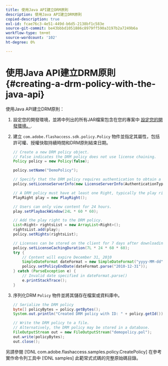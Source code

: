 ```yaml
---
title: 使用Java API建立DRM原則
description: 使用Java API建立DRM原則
copied-description: true
exl-id: fcae76c3-4e51-449d-b6d5-2138bf1c583e
source-git-commit: be43bbbd1051886c8979ff590a3197b2a7249b6a
workflow-type: tm+mt
source-wordcount: '102'
ht-degree: 0%

---
```


# 使用Java API建立DRM原則 {#creating-a-drm-policy-with-the-java-api}

使用Java API建立DRM原則：

1. 設定您的開發環境，並將中列出的所有JAR檔案包含在您的專案中 [設定您的開發環境。](../../protecting-content/setting-up-the-sdk/setup-dev-env.md).
1. 建立 `com.adobe.flashaccess.sdk.policy.Policy` 物件並指定其屬性，包括許可權、授權快取持續時間和DRM原則結束日期。

   ```java
   // Create a new DRM policy object.  
   // False indicates the DRM policy does not use license chaining.  
   Policy policy = new Policy(false);  
   
   policy.setName("DemoPolicy");  
   
   // Specify that the DRM policy requires authentication to obtain a license.  
   policy.setLicenseServerInfo(new LicenseServerInfo(AuthenticationType.UsernamePassword));  
   
   // A DRM policy must have at least one Right, typically the play right  
   PlayRight play = new PlayRight();  
   
   // Users can only view content for 24 hours.  
   play.setPlaybackWindow(24L * 60 * 60);  
   
   // Add the play right to the DRM policy.  
   List<Right> rightsList = new ArrayList<Right>();  
   rightsList.add(play);  
   policy.setRights(rightsList);  
   
   // Licenses can be stored on the client for 7 days after downloading  
   policy.setLicenseCachingDuration(7L * 24 * 60 * 60);  
   try {  
       // Content will expire December 31, 2010  
       SimpleDateFormat dateFormat = new SimpleDateFormat("yyyy-MM-dd");  
       policy.setPolicyEndDate(dateFormat.parse("2010-12-31"));  
   } catch (ParseException e) {  
       // Invalid date specified in dateFormat.parse()  
       e.printStackTrace();  
   } 
   ```

1. 序列化DRM `Policy` 物件並將其儲存在檔案或資料庫中。

   ```java
   // Serialize the DRM policy  
   byte[] policyBytes = policy.getBytes();  
   System.out.println("Created DRM policy with ID: " + policy.getId());  
   
   // Write the DRM policy to a file.   
   // Alternatively, the DRM policy may be stored in a database.  
   FileOutputStream out = new FileOutputStream("demopolicy.pol");  
   out.write(policyBytes);  
   out.close(); 
   ```

另請參閱 [!DNL com.adobe.flashaccess.samples.policy.CreatePolicy] 在參考實作命令列工具中 [!DNL samples] 此範常式式碼的完整原始碼目錄。
